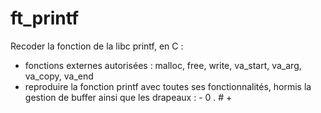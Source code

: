 # ft_printf

Recoder la fonction de la libc printf, en C :

- fonctions externes autorisées : malloc, free, write, va_start, va_arg, va_copy, va_end
- reproduire la fonction printf avec toutes ses fonctionnalités, hormis la gestion de buffer ainsi que les drapeaux : - 0 . # +
